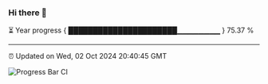 ### Hi there 👋

⏳ Year progress { ██████████████████████▁▁▁▁▁▁▁▁ } 75.37 %

---

⏰ Updated on Wed, 02 Oct 2024 20:40:45 GMT

![Progress Bar CI](https://github.com/IshwaranRudhara/GIT-ACTION/workflows/Progress%20Bar%20CI/badge.svg)
